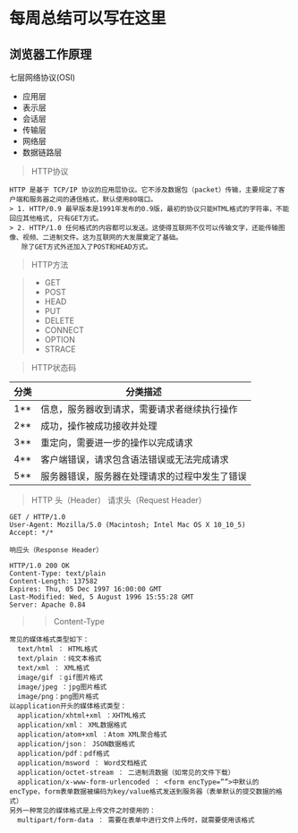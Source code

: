 # 每周总结可以写在这里

## 浏览器工作原理

七层网络协议(OSI)

* 应用层
* 表示层
* 会话层
* 传输层
* 网络层
* 数据链路层

>HTTP协议

    HTTP 是基于 TCP/IP 协议的应用层协议。它不涉及数据包（packet）传输，主要规定了客户端和服务器之间的通信格式，默认使用80端口。
    > 1. HTTP/0.9 最早版本是1991年发布的0.9版，最初的协议只能HTML格式的字符串，不能回应其他格式, 只有GET方式。
    > 2. HTTP/1.0 任何格式的内容都可以发送。这使得互联网不仅可以传输文字，还能传输图像、视频、二进制文件。这为互联网的大发展奠定了基础。
       除了GET方式外还加入了POST和HEAD方式。

>HTTP方法

> + GET
> + POST
> + HEAD
> + PUT
> + DELETE
> + CONNECT
> + OPTION
> + STRACE

>HTTP状态码

| 分类  | 分类描述  |
| ----  | ----    |
|1**	|信息，服务器收到请求，需要请求者继续执行操作|
|2**	|成功，操作被成功接收并处理|
|3**	|重定向，需要进一步的操作以完成请求|
|4**	|客户端错误，请求包含语法错误或无法完成请求|
|5**	|服务器错误，服务器在处理请求的过程中发生了错误|

>HTTP 头（Header）
    请求头（Request Header）

    GET / HTTP/1.0
    User-Agent: Mozilla/5.0 (Macintosh; Intel Mac OS X 10_10_5)
    Accept: */*

    响应头（Response Header）

    HTTP/1.0 200 OK 
    Content-Type: text/plain
    Content-Length: 137582
    Expires: Thu, 05 Dec 1997 16:00:00 GMT
    Last-Modified: Wed, 5 August 1996 15:55:28 GMT
    Server: Apache 0.84

   > >Content-Type

    常见的媒体格式类型如下：
      text/html ： HTML格式
      text/plain ：纯文本格式
      text/xml ： XML格式
      image/gif ：gif图片格式
      image/jpeg ：jpg图片格式
      image/png：png图片格式
    以application开头的媒体格式类型：
      application/xhtml+xml ：XHTML格式
      application/xml： XML数据格式
      application/atom+xml ：Atom XML聚合格式
      application/json： JSON数据格式
      application/pdf：pdf格式
      application/msword ： Word文档格式
      application/octet-stream ： 二进制流数据（如常见的文件下载）
      application/x-www-form-urlencoded ： <form encType=””>中默认的encType，form表单数据被编码为key/value格式发送到服务器（表单默认的提交数据的格式）
    另外一种常见的媒体格式是上传文件之时使用的：
      multipart/form-data ： 需要在表单中进行文件上传时，就需要使用该格式

